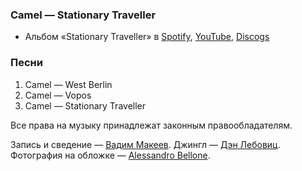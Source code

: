 ### Camel — Stationary Traveller

- Альбом «Stationary Traveller» в
  [Spotify](https://open.spotify.com/album/28FvEp3A5gCWrazp1UQXrH),
  [YouTube](https://www.youtube.com/watch?v=psaSKZD_0WI&list=PLFniGp4lTiODYIsimSSLUR7yatFsH_SxU),
  [Discogs](https://www.discogs.com/master/33666)

### Песни

1. Camel — West Berlin
2. Camel — Vopos
3. Camel — Stationary Traveller

Все права на музыку принадлежат законным правообладателям.

Запись и сведение — [Вадим Макеев](https://twitter.com/pepelsbey).
Джингл — [Дэн Лебовиц](https://www.youtube.com/channel/UC38A5qHrlc_Zgua7vL4b96w).
Фотография на обложке — [Alessandro Bellone](https://unsplash.com/photos/exRyBY3MbdI).
